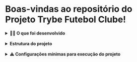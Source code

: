 <!-- Olá, Tryber!

Esse é apenas um arquivo inicial para o README do seu projeto.

É essencial que você preencha esse documento por conta própria, ok?

Não deixe de usar nossas dicas de escrita de README de projetos, e deixe sua criatividade brilhar!

⚠️ IMPORTANTE: você precisa deixar nítido:
- quais arquivos/pastas foram desenvolvidos por você; 
- quais arquivos/pastas foram desenvolvidos por outra pessoa estudante;
- quais arquivos/pastas foram desenvolvidos pela Trybe.

-->

# Boas-vindas ao repositório do Projeto Trybe Futebol Clube! 

<details>
<summary><strong>👨‍💻 O que foi desenvolvido</strong></summary><br />

  O `TFC` é um site informativo sobre partidas e classificações de futebol! ⚽️

  O objetivo foi desenvolver uma API (utilizando o método `TDD`) e também integrar *- através do docker-compose -* as aplicações para que elas funcionem consumindo um banco de dados.

  Nesse projeto, foi construído **um back-end dockerizado utilizando modelagem de dados através do Sequelize**. O desenvolvimento deveria **respeitar regras de negócio** providas no projeto e **a API deve ser capaz de ser consumida por um front-end que foi provido pela Trybe nesse projeto**.

  Para adicionar uma partida é necessário ter um _token_, portanto a pessoa deverá estar logada para fazer as alterações. Há um relacionamento entre as tabelas `teams` e `matches` para fazer as atualizações das partidas.

  O back-end implementa regras de negócio para popular adequadamente a tabela disponível no front-end que será exibida para a pessoa usuária do sistema.

  Para os testes do back-end foi utilizado o Mocha, Chai, ChaiHttp e Sinon

  Para autenticação foi utilizado o JWT.

  ---

</details><br />

<details>
<summary><strong> Estrutura do projeto</strong></summary><br />

O projeto é composto de 4 entidades importantes para sua estrutura:

1️⃣ **Banco de dados:**
  - Será um container docker MySQL já configurado no docker-compose através de um serviço definido como `db`.
  - Tem o papel de fornecer dados para o serviço de _backend_.
  - Durante a execução dos testes sempre vai ser acessado pelo `sequelize` e via porta `3002` do `localhost`;
  - Você também pode conectar a um Cliente MySQL (Workbench, Beekeeper, DBeaver e etc), colocando as credenciais configuradas no docker-compose no serviço `db`.

2️⃣ **Back-end:**
 - Deve rodar na porta `3001`, pois o front-end faz requisições para ele nessa porta por padrão;
 - A aplicação deve ser inicializada a partir do arquivo `app/backend/src/server.ts`;
 - Garanta que o `express` é executado e a aplicação ouve a porta que vem das variáveis de ambiente;

3️⃣ **Front-end:**
  - O front já está concluído, não é necessário realizar modificações no mesmo. A única exceção será seu Dockerfile que precisou ser configurado.
  - O front se comunica com serviço de back-end pela url `http://localhost:3001` através dos endpoints que você deve construir nos requisitos.

4️⃣ **Docker:**
  - O `docker-compose` tem a responsabilidade de unir todos os serviços conteinerizados (backend, frontend e db) e subir o projeto completo com o comando `npm run compose:up` ou `npm run compose:up:dev`;
  - Você **deve** configurar as `Dockerfiles` corretamente nas raízes do `front-end` e `back-end`, para conseguir inicializar a aplicação;

  ---

</details><br />

<details>
<summary><strong> ⚠️ Configurações mínimas para execução do projeto</strong></summary><br />

Na sua máquina você deve ter:

 - Sistema Operacional Distribuição Unix
 - Node versão 16
 - Docker
 - Docker-compose versão >=1.29.2

➡️ O `node` deve ter versão igual ou superior à `16.15.0 LTS`:
  - Para instalar o nvm, [acesse esse link](https://github.com/nvm-sh/nvm#installing-and-updating);
  - Rode os comandos abaixo para instalar a versão correta de `node` e usá-la:
    - `nvm install 16 --lts`
    - `nvm use 16`
    - `nvm alias default 16`

➡️ O`docker-compose` deve ter versão igual ou superior à`ˆ1.29.2`:
  * Use esse [link de referência para realizar a instalação corretamente no ubuntu](https://app.betrybe.com/course/back-end/docker/orquestrando-containers-com-docker-compose/6e8afaef-566a-47f2-9246-d3700db7a56a/conteudo/0006a231-1a10-48a2-ac82-9e03e205a231/instalacao/abe40727-6310-4ad8-bde6-fd1e919dadc0?use_case=side_bar);
  * Acesse o [link da documentação oficial com passos para desinstalar] (https://docs.docker.com/compose/install/#uninstallation) caso necessário.

  ---

</details>
